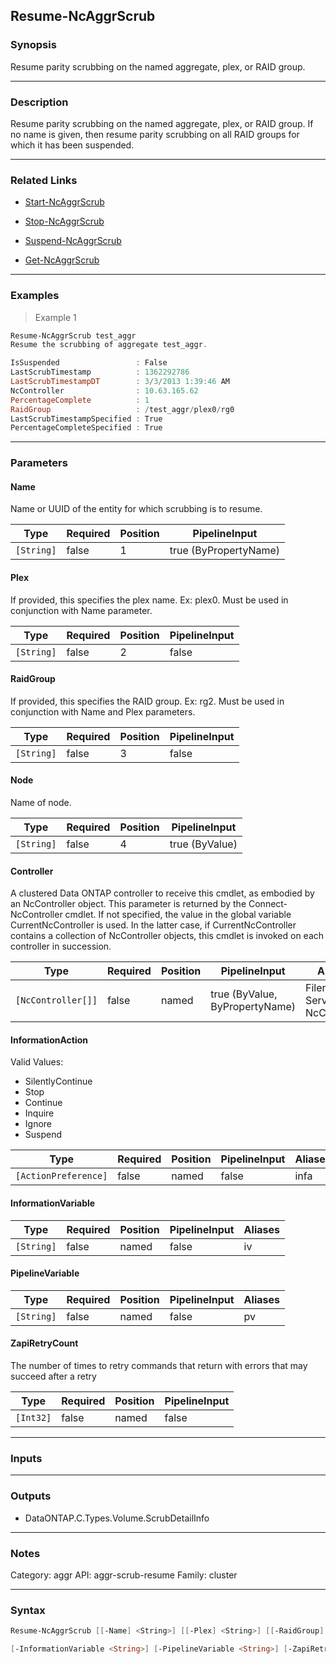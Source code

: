 Resume-NcAggrScrub
------------------

### Synopsis
Resume parity scrubbing on the named aggregate, plex, or RAID group.

---

### Description

Resume parity scrubbing on the named aggregate, plex, or RAID group.  If no name is given, then resume parity scrubbing on all RAID groups for which it has been suspended.

---

### Related Links
* [Start-NcAggrScrub](Start-NcAggrScrub)

* [Stop-NcAggrScrub](Stop-NcAggrScrub)

* [Suspend-NcAggrScrub](Suspend-NcAggrScrub)

* [Get-NcAggrScrub](Get-NcAggrScrub)

---

### Examples
> Example 1

```PowerShell
Resume-NcAggrScrub test_aggr
Resume the scrubbing of aggregate test_aggr.

IsSuspended                 : False
LastScrubTimestamp          : 1362292786
LastScrubTimestampDT        : 3/3/2013 1:39:46 AM
NcController                : 10.63.165.62
PercentageComplete          : 1
RaidGroup                   : /test_aggr/plex0/rg0
LastScrubTimestampSpecified : True
PercentageCompleteSpecified : True

```

---

### Parameters
#### **Name**
Name or UUID of the entity for which scrubbing is to resume.

|Type      |Required|Position|PipelineInput        |
|----------|--------|--------|---------------------|
|`[String]`|false   |1       |true (ByPropertyName)|

#### **Plex**
If provided, this specifies the plex name. Ex: plex0.  Must be used in conjunction with Name parameter.

|Type      |Required|Position|PipelineInput|
|----------|--------|--------|-------------|
|`[String]`|false   |2       |false        |

#### **RaidGroup**
If provided, this specifies the RAID group. Ex: rg2.  Must be used in conjunction with Name and Plex parameters.

|Type      |Required|Position|PipelineInput|
|----------|--------|--------|-------------|
|`[String]`|false   |3       |false        |

#### **Node**
Name of node.

|Type      |Required|Position|PipelineInput |
|----------|--------|--------|--------------|
|`[String]`|false   |4       |true (ByValue)|

#### **Controller**
A clustered Data ONTAP controller to receive this cmdlet, as embodied by an NcController object.  This parameter is returned by the Connect-NcController cmdlet.  If not specified, the value in the global variable CurrentNcController is used.  In the latter case, if CurrentNcController contains a collection of NcController objects, this cmdlet is invoked on each controller in succession.

|Type              |Required|Position|PipelineInput                 |Aliases                          |
|------------------|--------|--------|------------------------------|---------------------------------|
|`[NcController[]]`|false   |named   |true (ByValue, ByPropertyName)|Filer<br/>Server<br/>NcController|

#### **InformationAction**

Valid Values:

* SilentlyContinue
* Stop
* Continue
* Inquire
* Ignore
* Suspend

|Type                |Required|Position|PipelineInput|Aliases|
|--------------------|--------|--------|-------------|-------|
|`[ActionPreference]`|false   |named   |false        |infa   |

#### **InformationVariable**

|Type      |Required|Position|PipelineInput|Aliases|
|----------|--------|--------|-------------|-------|
|`[String]`|false   |named   |false        |iv     |

#### **PipelineVariable**

|Type      |Required|Position|PipelineInput|Aliases|
|----------|--------|--------|-------------|-------|
|`[String]`|false   |named   |false        |pv     |

#### **ZapiRetryCount**
The number of times to retry commands that return with errors that may succeed after a retry

|Type     |Required|Position|PipelineInput|
|---------|--------|--------|-------------|
|`[Int32]`|false   |named   |false        |

---

### Inputs

---

### Outputs
* DataONTAP.C.Types.Volume.ScrubDetailInfo

---

### Notes
Category: aggr
API: aggr-scrub-resume
Family: cluster

---

### Syntax
```PowerShell
Resume-NcAggrScrub [[-Name] <String>] [[-Plex] <String>] [[-RaidGroup] <String>] [[-Node] <String>] [-Controller <NcController[]>] [-InformationAction <ActionPreference>] 
```
```PowerShell
[-InformationVariable <String>] [-PipelineVariable <String>] [-ZapiRetryCount <Int32>] [<CommonParameters>]
```
